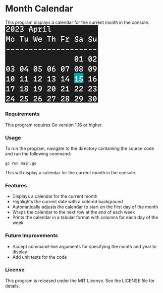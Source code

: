# Month Calendar
This program displays a calendar for the current month in the console.
<img src="screenshot.png" alt="month calendar screenshot" width="300"/>
### Requirements
This program requires Go version 1.16 or higher.
### Usage
To run the program, navigate to the directory containing the source code and run the following command:
```shell
go run main.go
```
This will display a calendar for the current month in the console.
### Features
* Displays a calendar for the current month
* Highlights the current date with a colored background
* Automatically adjusts the calendar to start on the first day of the month
* Wraps the calendar to the next row at the end of each week
* Prints the calendar in a tabular format with columns for each day of the week

### Future Improvements
* Accept command-line arguments for specifying the month and year to display
* Add unit tests for the code

### License
This program is released under the MIT License. See the LICENSE file for details.
